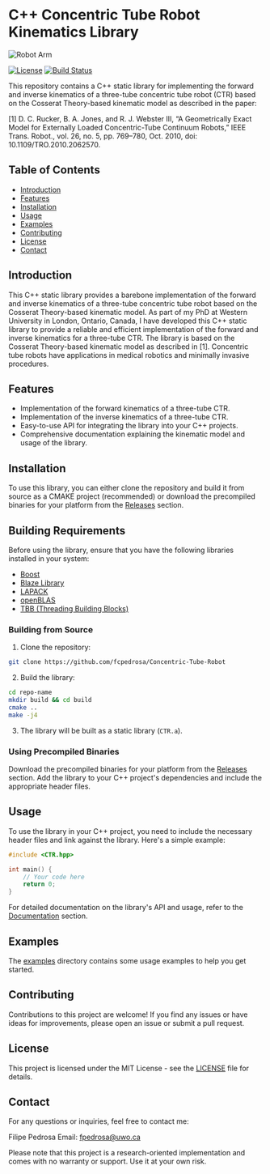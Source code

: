 # C++ Concentric Tube Robot Kinematics Library

![Robot Arm](link_to_your_robot_arm_image.jpg)

[![License](https://img.shields.io/badge/license-MIT-blue.svg)](https://github.com/fcpedrosa/Concentric-Tube-Robot/blob/main/LICENSE)
[![Build Status](https://travis-ci.com/yourusername/repo-name.svg?branch=main)](https://github.com/fcpedrosa/Concentric-Tube-Robot)

This repository contains a C++ static library for implementing the forward and inverse kinematics of a three-tube concentric tube robot (CTR) based on the Cosserat Theory-based kinematic model as described in the paper:

[1] D. C. Rucker, B. A. Jones, and R. J. Webster III, “A Geometrically Exact Model for Externally Loaded Concentric-Tube Continuum Robots,” IEEE Trans. Robot., vol. 26, no. 5, pp. 769–780, Oct. 2010, doi: 10.1109/TRO.2010.2062570.

## Table of Contents

- [Introduction](#introduction)
- [Features](#features)
- [Installation](#installation)
- [Usage](#usage)
- [Examples](#examples)
- [Contributing](#contributing)
- [License](#license)
- [Contact](#contact)

## Introduction

This C++ static library provides a barebone implementation of the forward and inverse kinematics of a three-tube concentric tube robot based on the Cosserat Theory-based kinematic model. As part of my PhD at Western University in London, Ontario, Canada, I have developed this C++ static library to provide a reliable and efficient implementation of the forward and inverse kinematics for a three-tube CTR. The library is based on the Cosserat Theory-based kinematic model as described in [1]. Concentric tube robots have applications in medical robotics and minimally invasive procedures.

## Features

- Implementation of the forward kinematics of a three-tube CTR.
- Implementation of the inverse kinematics of a three-tube CTR.
- Easy-to-use API for integrating the library into your C++ projects.
- Comprehensive documentation explaining the kinematic model and usage of the library.

## Installation

To use this library, you can either clone the repository and build it from source as a CMAKE project (recommended) or download the precompiled binaries for your platform from the [Releases](https://github.com/fcpedrosa/Concentric-Tube-Robot/releases) section.

## Building Requirements

Before using the library, ensure that you have the following libraries installed in your system:

* [Boost](https://www.boost.org/)
* [Blaze Library](https://bitbucket.org/blaze-lib/blaze/src/master/)
* [LAPACK](http://www.netlib.org/lapack/)
* [openBLAS](https://www.openblas.net/)
* [TBB (Threading Building Blocks)](https://www.threadingbuildingblocks.org/)

### Building from Source

1. Clone the repository:

```bash
git clone https://github.com/fcpedrosa/Concentric-Tube-Robot
```

2. Build the library:

```bash
cd repo-name
mkdir build && cd build
cmake ..
make -j4
```

3. The library will be built as a static library (`CTR.a`).

### Using Precompiled Binaries

Download the precompiled binaries for your platform from the [Releases](https://github.com/fcpedrosa/Concentric-Tube-Robot/releases) section. Add the library to your C++ project's dependencies and include the appropriate header files.

## Usage

To use the library in your C++ project, you need to include the necessary header files and link against the library. Here's a simple example:

```cpp
#include <CTR.hpp>

int main() {
    // Your code here
    return 0;
}
```

For detailed documentation on the library's API and usage, refer to the [Documentation](https://github.com/fcpedrosa/Concentric-Tube-Robot/blob/main/docs/README.md) section.

## Examples

The [examples](https://github.com/fcpedrosa/Concentric-Tube-Robot/tree/main/examples) directory contains some usage examples to help you get started.

## Contributing

Contributions to this project are welcome! If you find any issues or have ideas for improvements, please open an issue or submit a pull request.

## License

This project is licensed under the MIT License - see the [LICENSE](https://github.com/fcpedrosa/Concentric-Tube-Robot/blob/main/LICENSE) file for details.

## Contact

For any questions or inquiries, feel free to contact me:

Filipe Pedrosa
Email: fpedrosa@uwo.ca

Please note that this project is a research-oriented implementation and comes with no warranty or support. Use it at your own risk.